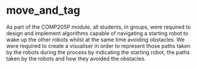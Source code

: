 # move_and_tag 

As part of the COMP205P module, all students, in groups, were required to design and implement algorithms capable of navigating a starting robot to wake up the other robots whilst at the same time avoiding obstacles. We were required to create a visualiser in order to represent those paths taken by the robots during the process by indicating the starting robot, the paths taken by the robots and how they avoided the obstacles.
